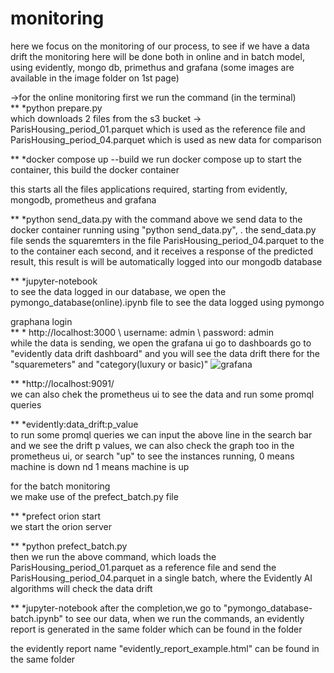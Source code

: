 # monitoring
here we focus on the monitoring of our process, to see if we have a data drift
the monitoring here will be done both in online and in batch model, using evidently, mongo db, primethus and grafana (some images are available in the image folder on 1st page)

->for the online monitoring
first we run the command (in the terminal) \
** *python prepare.py \
which downloads 2 files from the s3 bucket -> ParisHousing_period_01.parquet which is used as the reference file and ParisHousing_period_04.parquet which is used as new data for comparison

** *docker compose up  --build 
we run docker compose up to start the container, this build the docker container 

this starts all the files applications required, starting from evidently, mongodb, prometheus and grafana

** *python send_data.py
with the command above we send data to the docker container running using "python send_data.py", . the send_data.py file sends the squaremters in the file ParisHousing_period_04.parquet to the to the container each second, and it receives a response of the predicted result, this result is will be automatically logged into our mongodb database

** *jupyter-notebook \
to see the data logged in our database, we open the pymongo_database(online).ipynb file to see the data logged using pymongo 

graphana login \
** * http://localhost:3000  \               username: admin    \ password: admin \
while the data is sending, we open the grafana ui 
    go to dashboards
    go to "evidently data drift dashboard" and you will see the data drift there for the "squaremeters" and "category(luxury or basic)"
![grafana](https://user-images.githubusercontent.com/74934494/188305253-52d38d91-245f-47c4-9ff7-b1bb2e5fb4e2.png)

** *http://localhost:9091/  \
we can also chek the prometheus ui to see the data and run some promql queries 

** *evidently:data_drift:p_value \
to run some promql queries we can input the above line in the search bar and we see the drift p values, we can also check the graph too in the prometheus ui, or search "up" to see the instances running, 0 means machine is down nd 1 means machine is up



for the batch monitoring \
we make use of the prefect_batch.py file

** *prefect orion start \
we start the orion server 

** *python prefect_batch.py \
then we run the above command, which loads the ParisHousing_period_01.parquet as a reference file and send the ParisHousing_period_04.parquet in a single batch, where the Evidently AI algorithms will check the data drift

** *jupyter-notebook
 after the completion,we go to "pymongo_database-batch.ipynb" to see our data, when we run the commands, an evidently report is generated in the same folder which can be found in the folder 

 the evidently report name "evidently_report_example.html" can be found in the same folder
